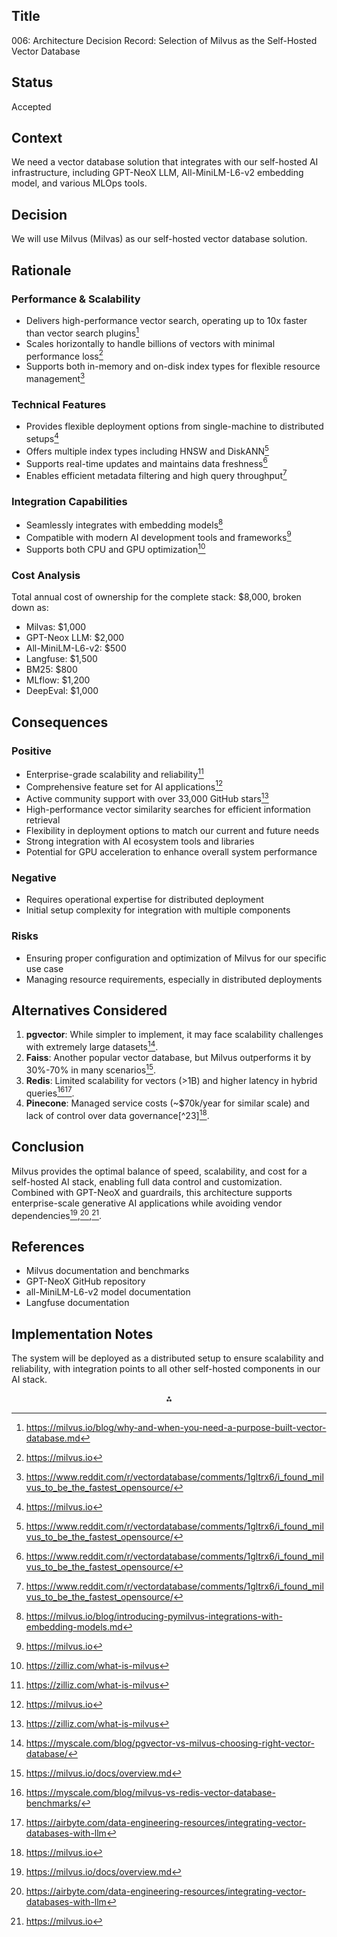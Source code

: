 ## Title

006: Architecture Decision Record: Selection of Milvus as the Self-Hosted Vector Database

## Status

Accepted

## Context

We need a vector database solution that integrates with our self-hosted AI infrastructure, including GPT-NeoX LLM, All-MiniLM-L6-v2 embedding model, and various MLOps tools.

## Decision

We will use Milvus (Milvas) as our self-hosted vector database solution.

## Rationale

### Performance \& Scalability

- Delivers high-performance vector search, operating up to 10x faster than vector search plugins[^2]
- Scales horizontally to handle billions of vectors with minimal performance loss[^13]
- Supports both in-memory and on-disk index types for flexible resource management[^7]


### Technical Features

- Provides flexible deployment options from single-machine to distributed setups[^13]
- Offers multiple index types including HNSW and DiskANN[^7]
- Supports real-time updates and maintains data freshness[^7]
- Enables efficient metadata filtering and high query throughput[^7]


### Integration Capabilities

- Seamlessly integrates with embedding models[^6]
- Compatible with modern AI development tools and frameworks[^13]
- Supports both CPU and GPU optimization[^18]


### Cost Analysis

Total annual cost of ownership for the complete stack: \$8,000, broken down as:

- Milvas: \$1,000
- GPT-Neox LLM: \$2,000
- All-MiniLM-L6-v2: \$500
- Langfuse: \$1,500
- BM25: \$800
- MLflow: \$1,200
- DeepEval: \$1,000


## Consequences

### Positive

- Enterprise-grade scalability and reliability[^18]
- Comprehensive feature set for AI applications[^13]
- Active community support with over 33,000 GitHub stars[^18]
- High-performance vector similarity searches for efficient information retrieval
- Flexibility in deployment options to match our current and future needs
- Strong integration with AI ecosystem tools and libraries
- Potential for GPU acceleration to enhance overall system performance

### Negative

- Requires operational expertise for distributed deployment
- Initial setup complexity for integration with multiple components

### Risks

- Ensuring proper configuration and optimization of Milvus for our specific use case
- Managing resource requirements, especially in distributed deployments

## Alternatives Considered

1. **pgvector**: While simpler to implement, it may face scalability challenges with extremely large datasets[^21].
2. **Faiss**: Another popular vector database, but Milvus outperforms it by 30%-70% in many scenarios[^20].
3. **Redis**: Limited scalability for vectors (>1B) and higher latency in hybrid queries[^22][^11].
4. **Pinecone**: Managed service costs (~\$70k/year for similar scale) and lack of control over data governance[^23][^13].

## **Conclusion**

Milvus provides the optimal balance of speed, scalability, and cost for a self-hosted AI stack, enabling full data control and customization. Combined with GPT-NeoX and guardrails, this architecture supports enterprise-scale generative AI applications while avoiding vendor dependencies[^1],[^11],[^13].

## References

- Milvus documentation and benchmarks
- GPT-NeoX GitHub repository
- all-MiniLM-L6-v2 model documentation
- Langfuse documentation

## Implementation Notes

The system will be deployed as a distributed setup to ensure scalability and reliability, with integration points to all other self-hosted components in our AI stack.

<div style="text-align: center">⁂</div>

[^1]: https://milvus.io/docs/overview.md

[^2]: https://milvus.io/blog/why-and-when-you-need-a-purpose-built-vector-database.md

[^3]: https://www.tessell.com/blogs/what-is-milvus

[^4]: https://github.com/EleutherAI/gpt-neox

[^5]: https://www.youtube.com/watch?v=M1LkGpFI5SQ

[^6]: https://milvus.io/blog/introducing-pymilvus-integrations-with-embedding-models.md

[^7]: https://www.reddit.com/r/vectordatabase/comments/1gltrx6/i_found_milvus_to_be_the_fastest_opensource/

[^8]: https://360digitmg.com/blog/milvus-tutorial-step-by-step-guide

[^9]: https://milvus.io/use-cases

[^10]: https://www.comet.com/docs/v2/integrations/third-party-tools/gpt-neox/

[^11]: https://airbyte.com/data-engineering-resources/integrating-vector-databases-with-llm

[^12]: https://milvus.io/docs/embeddings.md

[^13]: https://milvus.io

[^14]: https://zilliz.com/blog/harnessing-vector-databases-to-empower-autogpt

[^15]: https://dev.to/simplr_sh/milvus-your-vector-database-powerhouse-a-deep-dive-2d6h

[^16]: https://www.reddit.com/r/LocalLLaMA/comments/1e63m16/vector_database_pgvector_vs_milvus_vs_weaviate/

[^17]: https://milvus.io/intro

[^18]: https://zilliz.com/what-is-milvus

[^19]: https://www.ibm.com/think/topics/milvus

[^20]: https://milvus.io/docs/overview.md

[^21]: https://myscale.com/blog/pgvector-vs-milvus-choosing-right-vector-database/

[^22]: https://myscale.com/blog/milvus-vs-redis-vector-database-benchmarks/


